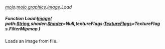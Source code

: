 _[mojo](../../modules/mojo/mojo-module.md):[mojo.graphics](../../modules/mojo/mojo-graphics.md).[Image](../../modules/mojo/mojo-graphics-image.md).Load_
##### Function Load:[Image](../../modules/mojo/mojo-graphics-image.md)( path:[String](../../modules/wonkey/wonkey-types-string.md),shader:[Shader](../../modules/mojo/mojo-graphics-shader.md)=Null,textureFlags:[TextureFlags](../../modules/mojo/mojo-graphics-textureflags.md)=TextureFlags.FilterMipmap )
Loads an image from file.
